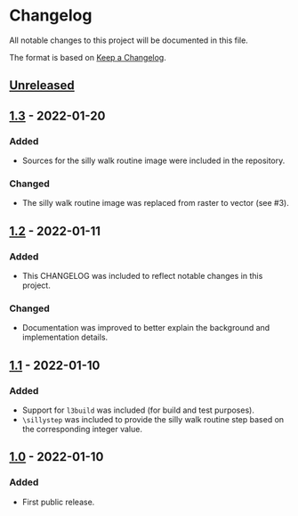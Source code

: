 # Changelog

All notable changes to this project will be documented in this file.

The format is based on [Keep a Changelog](https://keepachangelog.com/en/1.0.0/).

## [Unreleased]

## [1.3] - 2022-01-20

### Added

- Sources for the silly walk routine image were included in the repository.

### Changed

- The silly walk routine image was replaced from raster to vector (see #3).

## [1.2] - 2022-01-11

### Added

- This CHANGELOG was included to reflect notable changes in this project.

### Changed

- Documentation was improved to better explain the background and
  implementation details.

## [1.1] - 2022-01-10

### Added

- Support for `l3build` was included (for build and test purposes).
- `\sillystep` was included to provide the silly walk routine step
  based on the corresponding integer value.

## [1.0] - 2022-01-10

### Added

- First public release.

[Unreleased]: https://github.com/cereda/sillypage/compare/v1.3...HEAD
[1.3]: https://github.com/cereda/sillypage/compare/v1.2...v1.3
[1.2]: https://github.com/cereda/sillypage/compare/v1.1...v1.2
[1.1]: https://github.com/cereda/sillypage/compare/v1.0...v1.1
[1.0]: https://github.com/cereda/sillypage/releases/tag/v1.0
